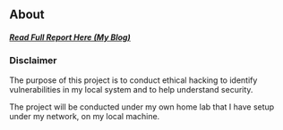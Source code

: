 ## About
##### [Read Full Report Here (My Blog)](https://www.jhyungleecs.com)

### Disclaimer

The purpose of this project is to conduct ethical hacking to identify vulnerabilities in my local system and to help understand security.

 The project will be conducted under my own home lab that I have setup under my network, on my local machine. 

